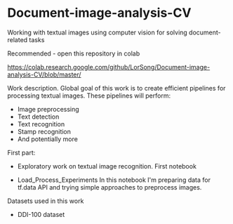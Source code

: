 # Document-image-analysis-CV
Working with textual images using computer vision for solving document-related tasks

Recommended - open this repository in colab

https://colab.research.google.com/github/LorSong/Document-image-analysis-CV/blob/master/

Work description.
Global goal of this work is to create efficient pipelines for processing textual images. These pipelines will perform:

*   Image preprocessing
*   Text detection
*   Text recognition
*   Stamp recognition
*   And potentially more

First part:
 - Exploratory work on textual image recognition. 
  First notebook
  * Load_Process_Experiments
    In this notebook I'm preparing data for tf.data API and trying simple approaches to preprocess images.


Datasets used in this work
* DDI-100 dataset


